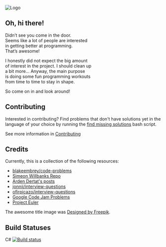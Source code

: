 ![Logo](/assets/workplace.png)

## Oh, hi there!

Didn’t see you come in the door.  
Seems like a lot of people are interested  
in getting better at programming.  
That’s awesome!  

I honestly did not expect the big amount  
of interest in the project. I should clean up  
a bit more… Anyway, the main purpose  
is doing some fun programming workouts  
from time to time to stay in shape.  

So come on in and look around!

## Contributing

Interested in contributing? Find problems that don't have solutions yet in the language of your choice
by running the [find missing solutions](./find-missing-solutions.sh) bash script.

See more information in [Contributing](CONTRIBUTING.md)

## Credits

Currently, this is a collection of the following resources:

  * [blakeembrey/code-problems](https://github.com/blakeembrey/code-problems)
  * [Simeon Willbanks Repo](https://github.com/simeonwillbanks/google-interview-questions/tree/master/questions)
  * [Arden Dertat's posts](http://www.ardendertat.com/2012/01/09/programming-interview-questions/)
  * [jonnii/interview-questions](https://github.com/jonnii/interview-questions)
  * [ofirpicazo/interview-questions](https://github.com/ofirpicazo/interview-questions/tree/master/python)
  * [Google Code Jam Problems](https://code.google.com/codejam/)
  * [Project Euler](https://projecteuler.net/)

The awesome title image was [Designed by Freepik](http://www.freepik.com).

## Build Statuses  

C# [![Build status](https://ci.appveyor.com/api/projects/status/ib5r6pt7jccpr5fd/branch/develop?svg=true)](https://ci.appveyor.com/project/rohan-git/the-coding-interview/branch/develop)
  



